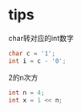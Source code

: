 # tips

char转对应的int数字

```java
char c = '1';
int i = c - '0';
```

2的n次方

```java
int n = 4;
int x = 1 << n;
```
